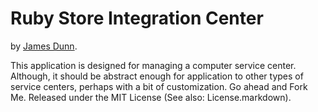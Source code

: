 # Ruby Store Integration Center
by [James Dunn](jamesldunnjr@gmail.com).

This application is designed for managing a computer service center. Although, it should be abstract enough for application to other types of service centers, perhaps with a bit of customization. Go ahead and Fork Me. Released under the MIT License (See also: License.markdown).
